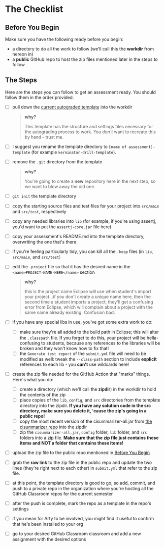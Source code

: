 # The Checklist

## Before You Begin

Make sure you have the following ready before you begin:

- a directory to do all the work to follow (we'll call this the **workdir** from hereon in)
- a **public** GitHub repo to host the zip files mentioned later in the steps to follow

## The Steps

Here are the steps you can follow to get an assessment ready. You should follow them in the order provided.

- [ ] pull down the [current autograded template](https://github.com/jpratt-mru/starting-autograded-template/settings) into the workdir

  > **why?**
  >
  > This template has the structure and settings files necessary for the autograding process to work. You _don't_ want to recreate this by hand - trust me.

- [ ] I suggest you rename the template directory to `[name of assessment]-template` (for example `kerninator-drill-template`).
- [ ] remove the `.git` directory from the template

  > **why?**
  >
  > You're going to create a **new** repository here in the next step, so we want to blow away the old one.

- [ ] `git init` the template directory
- [ ] copy the starting source files and test files for your project into `src/main` and `src/test`, respectively
- [ ] copy any needed libraries into `lib` (for example, if you're using assertj, you'd want to put the `assertj-core.jar` file here)
- [ ] copy your assessment's README.md into the template directory, overwriting the one that's there
- [ ] if you're feeling particularly tidy, you can kill all the `.keep` files (in `lib`, `src/main`, and `src/test`)
- [ ] edit the `.project` file so that it has the desired name in the `<name>PROJECT-NAME-HERE</name>` section

  > **why?**
  >
  > this is the project name Eclipse will use when student's import your project...if you don't create a unique name here, then the second time a student imports a project, they'll get a confusing error from Eclipse, which will complain about a project with the same name already existing. Confusion bad.

- [ ] if you have any special libs in use, you've got some extra work to do:
  - [ ] make sure they're all added to the build path in Eclipse; this will alter the `.classpath` file. If you forget to do this, your project will be hella-confusing to students, because any references to the libraries will be broken and they won't know how to fix that!
  - [ ] the `Generate test report` of the `submit.yml` file will need to be modified as well: tweak the `--class-path` section to include **explicit** references to each lib - you **can't** use wildcards here!
- [ ] create the zip file needed for the GitHub Action that "marks" things. Here's what you do:
  - [ ] create a directory (which we'll call the **zipdir**) in the workdir to hold the contents of the zip
  - [ ] place copies of the `lib`, `config`, and `src` directories from the template directory into the zipdir. **If you have any solution code in the src directory, make sure you delete it, 'cause the zip's going in a public repo!**
  - [ ] copy the most recent version of the cisummarizer-all.jar from [the cisummarizer repo](https://github.com/jpratt-mru/cisummarizer) into the zipdir
  - [ ] zip the `cisummarizer-all.jar`, `config` folder, `lib` folder, and `src` folders into a zip file. **Make sure that the zip file just contains these items and NOT a folder that contains these items!**
- [ ] upload the zip file to the public repo mentioned in [Before You Begin](#before-you-begin)
- [ ] grab the **raw link** to the zip file in the public repo and update the two lines (they're right next to each other) in `submit.yml` that refer to the zip file.
- [ ] at this point, the template directory is good to go, so add, commit, and push to a private repo in the organization where you're hosting all the GitHub Classroom repos for the current semester
- [ ] after the push is complete, mark the repo as a template in the repo's settings
- [ ] if you mean for Arty to be involved, you might find it useful to confirm that he's been installed to your org
- [ ] go to your desired GitHub Classroom classroom and add a new assignment with the desired options